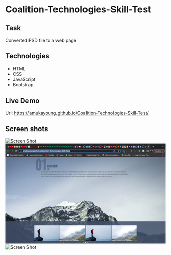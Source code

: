 # Coalition-Technologies-Skill-Test

## Task
Converted PSD file to a web page

## Technologies

- HTML
- CSS
- JavaScript
- Bootstrap

## Live Demo
 Url: https://amukayoung.github.io/Coalition-Technologies-Skill-Test/

 ## Screen shots
![Screen Shot](./images/skilltest-screenshot1.png)
![Screen Shot](./images/skilltes-screenshot2.png)
![Screen Shot](./images/skilltest-screenshot3.png)

